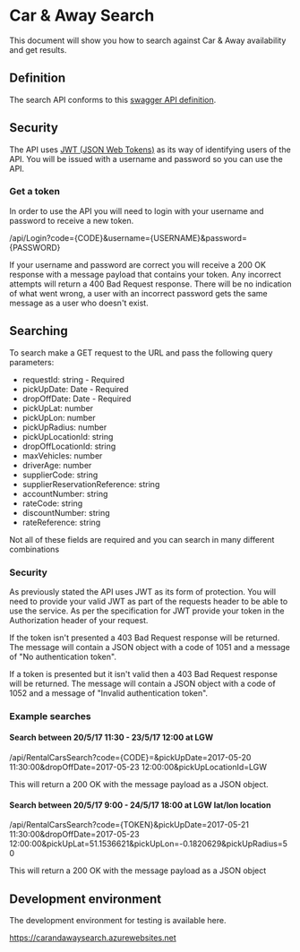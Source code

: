 # Car & Away Search
This document will show you how to search against Car & Away availability and get results.

## Definition
The search API conforms to this [swagger API definition](SearchApiSwagger.yaml).

## Security
The API uses [JWT (JSON Web Tokens)](https://jwt.io/) as its way of identifying users of the API. You will be issued with a username and password so you can use the API.

### Get a token
In order to use the API you will need to login with your username and password to receive a new token.

/api/Login?code={CODE}&username={USERNAME}&password={PASSWORD}

If your username and password are correct you will receive a 200 OK response with a message payload that contains your token. Any incorrect attempts will return a 400 Bad Request response. There will be no indication of what went wrong, a user with an incorrect password gets the same message as a user who doesn't exist.

## Searching
To search make a GET request to the URL and pass the following query parameters:
- requestId: string - Required
- pickUpDate: Date - Required
- dropOffDate: Date - Required
- pickUpLat: number
- pickUpLon: number
- pickUpRadius: number
- pickUpLocationId: string
- dropOffLocationId: string
- maxVehicles: number
- driverAge: number
- supplierCode: string
- supplierReservationReference: string
- accountNumber: string
- rateCode: string
- discountNumber: string
- rateReference: string

Not all of these fields are required and you can search in many different combinations

### Security
As previously stated the API uses JWT as its form of protection. You will need to provide your valid JWT as part of the requests header to be able to use the service. As per the specification for JWT provide your token in the Authorization header of your request.

If the token isn't presented a 403 Bad Request response will be returned. The message will contain a JSON object with a code of 1051 and a message of "No authentication token".

If a token is presented but it isn't valid then a 403 Bad Request response will be returned. The message will contain a JSON object with a code of 1052 and a message of "Invalid authentication token".

### Example searches
#### Search between 20/5/17 11:30 - 23/5/17 12:00 at LGW
/api/RentalCarsSearch?code={CODE}=&pickUpDate=2017-05-20 11:30:00&dropOffDate=2017-05-23 12:00:00&pickUpLocationId=LGW

This will return a 200 OK with the message payload as a JSON object.

#### Search between 20/5/17 9:00 - 24/5/17 18:00 at LGW lat/lon location
/api/RentalCarsSearch?code={TOKEN}&pickUpDate=2017-05-21 11:30:00&dropOffDate=2017-05-23 12:00:00&pickUpLat=51.1536621&pickUpLon=-0.1820629&pickUpRadius=50

This will return a 200 OK with the message payload as a JSON object

## Development environment
The development environment for testing is available here.

https://carandawaysearch.azurewebsites.net

